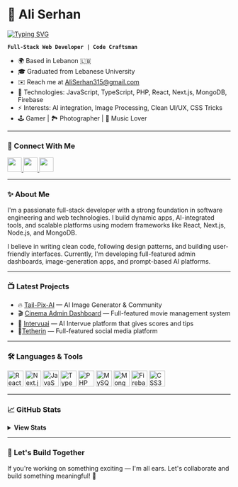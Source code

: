 # 🚀 Ali Serhan

<a href="https://git.io/typing-svg">
  <img src="https://readme-typing-svg.demolab.com?font=Fira+Code&duration=2000&pause=1000&color=00E0E5&center=false&vCenter=false&width=435&lines=%F0%9F%92%A1+Build.;%E2%9C%A8+Learn.;%F0%9F%94%A5+Create." alt="Typing SVG" />
</a>

**`Full-Stack Web Developer | Code Craftsman`**

* 🌍 Based in Lebanon 🇱🇧  
* 🎓 Graduated from Lebanese University  
* ✉️ Reach me at [AliSerhan315@gmail.com](mailto:AliSerhan315@gmail.com)  
* 🧠 Technologies: JavaScript, TypeScript, PHP, React, Next.js, MongoDB, Firebase  
* ⚡ Interests: AI integration, Image Processing, Clean UI/UX, CSS Tricks  
* 🕹 Gamer | 🏞 Photographer | 🎵 Music Lover  

---

### 🔗 Connect With Me

<p align="left">
  <a href="https://github.com/aliserhan315" target="_blank" rel="noreferrer">
    <img src="https://raw.githubusercontent.com/danielcranney/readme-generator/main/public/icons/socials/github.svg" width="32" height="32" />
  </a>
  <a href="https://www.linkedin.com/in/ali-serhan1/" target="_blank" rel="noreferrer">
    <img src="https://raw.githubusercontent.com/danielcranney/readme-generator/main/public/icons/socials/linkedin.svg" width="32" height="32" />
  </a>
  <a href="https://www.instagram.com/aliserhan315/" target="_blank" rel="noreferrer">
    <img src="https://raw.githubusercontent.com/danielcranney/readme-generator/main/public/icons/socials/instagram.svg" width="32" height="32" />
  </a>
</p>

---

### ✨ About Me

I'm a passionate full-stack developer with a strong foundation in software engineering and web technologies. I build dynamic apps, AI-integrated tools, and scalable platforms using modern frameworks like React, Next.js, Node.js, and MongoDB.

I believe in writing clean code, following design patterns, and building user-friendly interfaces. Currently, I'm developing full-featured admin dashboards, image-generation apps, and prompt-based AI platforms.

---

### 📺 Latest Projects

- 🔥 [Tail-Pix-AI](https://github.com/aliserhan315/Tail-Pix-AI) — AI Image Generator & Community
- 🎬 [Cinema Admin Dashboard](https://github.com/aliserhan315/Cinema-platform) — Full-featured movie management system
- 📖 [Intervuai](https://github.com/aliserhan315/intervuAi) — AI Intervue platform that gives scores and tips
- 📱[Tetherin](https://github.com/aliserhan315/socialmediaapp) — Full-featured social media platform

---

### 🛠️ Languages & Tools

<p align="left">
  <img src="https://raw.githubusercontent.com/danielcranney/readme-generator/main/public/icons/skills/react-colored.svg" width="36" height="36" alt="React" />
  <img src="https://raw.githubusercontent.com/danielcranney/readme-generator/main/public/icons/skills/nextjs-colored.svg" width="36" height="36" alt="Next.js" />
  <img src="https://raw.githubusercontent.com/danielcranney/readme-generator/main/public/icons/skills/javascript-colored.svg" width="36" height="36" alt="JavaScript" />
  <img src="https://raw.githubusercontent.com/danielcranney/readme-generator/main/public/icons/skills/typescript-colored.svg" width="36" height="36" alt="TypeScript" />
  <img src="https://raw.githubusercontent.com/danielcranney/readme-generator/main/public/icons/skills/php-colored.svg" width="36" height="36" alt="PHP" />
  <img src="https://raw.githubusercontent.com/danielcranney/readme-generator/main/public/icons/skills/mysql-colored.svg" width="36" height="36" alt="MySQL" />
  <img src="https://raw.githubusercontent.com/danielcranney/readme-generator/main/public/icons/skills/mongodb-colored.svg" width="36" height="36" alt="MongoDB" />
  <img src="https://raw.githubusercontent.com/danielcranney/readme-generator/main/public/icons/skills/firebase-colored.svg" width="36" height="36" alt="Firebase" />
  <img src="https://raw.githubusercontent.com/danielcranney/readme-generator/main/public/icons/skills/css3-colored.svg" width="36" height="36" alt="CSS3" />
</p>

---

### 📈 GitHub Stats

<details>
  <summary><b>View Stats</b></summary>
  <br />
  <img src="https://github-readme-stats.vercel.app/api?username=NinjaCoder8&show_icons=true&count_private=true&hide=issues&theme=radical" />
  <br />
  <img src="https://github-readme-streak-stats.herokuapp.com?user=NinjaCoder8&theme=radical&hide_border=true" />
</details>

---

### 🚀 Let's Build Together

If you're working on something exciting — I'm all ears. Let's collaborate and build something meaningful! 🤝
